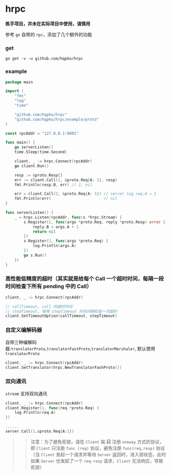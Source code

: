 # hrpc

**练手项目，并未在实际项目中使用，请慎用**


参考 `go` 自带的 `rpc`，添加了几个额外的功能

### get
```
go get -v -u github.com/hqpko/hrpc
```

### example
```go
package main

import (
	"fmt"
	"log"
	"time"

	"github.com/hqpko/hrpc"
	"github.com/hqpko/hrpc/example/proto"
)

const rpcAddr = "127.0.0.1:9001"

func main() {
	go serverListen()
	time.Sleep(time.Second)

	client, _ := hrpc.Connect(rpcAddr)
	go client.Run()

	resp := &proto.Resp{}
	err := client.Call(1, &proto.Req{A: 1}, resp)
	fmt.Println(resp.B, err) // 2, nil

	err = client.Call(2, &proto.Req{A: 1}) // server log req.A = 1
	fmt.Println(err)                       // nil
}

func serverListen() {
	_ = hrpc.Listen(rpcAddr, func(s *hrpc.Stream) {
		s.Register(1, func(args *proto.Req, reply *proto.Resp) error {
			reply.B = args.A + 1
			return nil
		})
		s.Register(2, func(args *proto.Req) {
			log.Println(args.A)
		})
		go s.Run()
	})
}
```

### 高性能低精度的超时（其实就是给每个 Call 一个超时时间，每隔一段时间检查下所有 pending 中的 Call）
```go
client, _ := hrpc.Connect(rpcAddr)

// callTimeout, call 的超时时间
// stepTimeout, 每隔 stepTimeout 时间间隔检查一次超时
client.SetTimeoutOption(callTimeout, stepTimeout)
```

### 自定义编解码器
自带三种编解码器:`translatorProto`,`translatorFastProto`,`translatorMarshaler`, 默认使用 `translatorProto`

```go
client, _ := hrpc.Connect(rpcAddr)
client.SetTranslator(hrpc.NewTranslatorFashProto())
```

### 双向通讯
`stream` 支持双向通讯
```go
client, _ := hrpc.Connect(rpcAddr)
client.Register(1, func(req *proto.Req) {
	log.Println(req.A)
})

......
server.Call(1,&proto.Req{A:1})
```
>> 注意：为了避免死锁，请在 `Client` 端 **只** 注册 `oneway` 方式的协议，即 `Client` 只注册 `func (req)` 协议，避免注册 `func(req,resp)` 协议（当 `Client` 发起一个请求并等待 `Server` 返回时，进入锁状态，此时如果 `Server` 也发起了一个 `req-resp` 请求，`Client` 无法响应，导致死锁）

